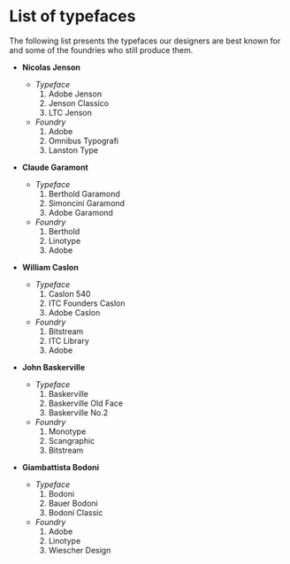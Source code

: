 # List of typefaces #

The following list presents the typefaces our designers are best known for and some of the foundries who still produce them.

- **Nicolas Jenson**
    -   *Typeface* 
        1.   Adobe Jenson
        2. Jenson Classico
        3. LTC Jenson
    - *Foundry*
        1. Adobe
        2. Omnibus Typografi
        3. Lanston Type
        
- **Claude Garamont**
    - *Typeface*  
        1. Berthold Garamond
        2. Simoncini Garamond
        3. Adobe Garamond
    - *Foundry*
        1. Berthold
        2. Linotype
        3. Adobe
        
- **William Caslon**    
    - *Typeface*
        1. Caslon 540
        2. ITC Founders Caslon
        3. Adobe Caslon
    - *Foundry*
        1. Bitstream
        2. ITC Library
        3. Adobe

- **John Baskerville**
    - *Typeface*
        1. Baskerville
        2. Baskerville Old Face
        3. Baskerville No.2
    - *Foundry*
        1. Monotype
        2. Scangraphic
        3. Bitstream
- **Giambattista Bodoni**
    - *Typeface*
        1. Bodoni
        2. Bauer Bodoni
        3. Bodoni Classic
    - *Foundry*
        1. Adobe
        2. Linotype
        3. Wiescher Design